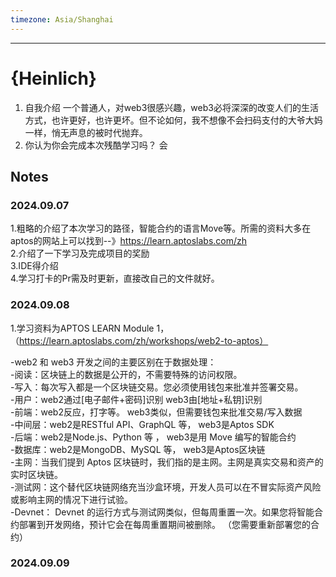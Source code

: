 ```yaml
---
timezone: Asia/Shanghai
---
```


---

# {Heinlich}

1. 自我介绍
   一个普通人，对web3很感兴趣，web3必将深深的改变人们的生活方式，也许更好，也许更坏。但不论如何，我不想像不会扫码支付的大爷大妈一样，悄无声息的被时代抛弃。
3. 你认为你会完成本次残酷学习吗？
   会

## Notes

<!-- Content_START -->

### 2024.09.07
1.粗略的介绍了本次学习的路径，智能合约的语言Move等。所需的资料大多在aptos的网站上可以找到--》https://learn.aptoslabs.com/zh  
2.介绍了一下学习及完成项目的奖励  
3.IDE得介绍  
4.学习打卡的Pr需及时更新，直接改自己的文件就好。

### 2024.09.08
1.学习资料为APTOS LEARN Module 1，（https://learn.aptoslabs.com/zh/workshops/web2-to-aptos）

-web2 和 web3 开发之间的主要区别在于数据处理：  
-阅读：区块链上的数据是公开的，不需要特殊的访问权限。  
-写入：每次写入都是一个区块链交易。您必须使用钱包来批准并签署交易。  
-用户：web2通过[电子邮件+密码]识别	web3由[地址+私钥]识别  
-前端：web2反应，打字等。    web3类似，但需要钱包来批准交易/写入数据  
-中间层：web2是RESTful API、GraphQL 等，  web3是Aptos SDK  
-后端：web2是Node.js、Python 等 ， web3是用 Move 编写的智能合约     
-数据库：web2是MongoDB、MySQL 等， web3是Aptos区块链  
-主网：当我们提到 Aptos 区块链时，我们指的是主网。主网是真实交易和资产的实时区块链。  
-测试网：这个替代区块链网络充当沙盒环境，开发人员可以在不冒实际资产风险或影响主网的情况下进行试验。  
-Devnet： Devnet 的运行方式与测试网类似，但每周重置一次。如果您将智能合约部署到开发网络，预计它会在每周重置期间被删除。 （您需要重新部署您的合约）  
### 2024.09.09
<!-- Content_END -->
